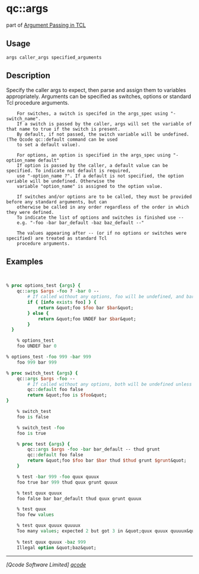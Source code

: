 qc::args
========

part of [Argument Passing in TCL](../qc/wiki/ArgPassing)

Usage
-----
`args caller_args specified_arguments`

Description
-----------
Specify the caller args to expect, then parse and assign them to variables appropriately.
        Arguments can be specified as switches, options or standard Tcl procedure arguments.

        For switches, a switch is specifed in the args_spec using "-switch_name".
        If a switch is passed by the caller, args will set the variable of that name to true if the switch is present.
        By default, if not passed, the switch variable will be undefined. (The Qcode qc::default command can be used
        to set a default value).

        For options, an option is specified in the args_spec using "-option_name default"
        If option is passed by the caller, a default value can be specified. To indicate not default is required, 
        use "-option_name ?". If a default is not specified, the option variable will be undefined. Otherwise the
        variable "option_name" is assigned to the option value.

        If switches and/or options are to be called, they must be provided before any standard arguments, but can
        otherwise be called in any order regardless of the order in which they were defined. 
        To indicate the list of options and switches is finished use --
        e.g. "-foo -bar bar_default -baz baz_default --"

        The values appearing after -- (or if no options or switches were specified) are treated as standard Tcl 
        procedure arguments.

Examples
--------
```tcl


% proc options_test {args} {
    qc::args $args -foo ? -bar 0 --
        # If called without any options, foo will be undefined, and bar will be 0.
        if { [info exists foo] } {
            return &quot;foo $foo bar $bar&quot;
        } else {
            return &quot;foo UNDEF bar $bar&quot;
        }
  }

    % options_test
    foo UNDEF bar 0

% options_test -foo 999 -bar 999
    foo 999 bar 999

% proc switch_test {args} {
    qc::args $args -foo --
        # If called without any options, both will be undefined unless a default is manually set as in this case.
        qc::default foo false
        return &quot;foo is $foo&quot;
}

    % switch_test
    foo is false

    % switch_test -foo
    foo is true

    % proc test {args} {
        qc::args $args -foo -bar bar_default -- thud grunt
        qc::default foo false
        return &quot;foo $foo bar $bar thud $thud grunt $grunt&quot;
    }

    % test -bar 999 -foo quux quuux
    foo true bar 999 thud quux grunt quuux

    % test quux quuux
    foo false bar bar_default thud quux grunt quuux

    % test quux 
    Too few values

    % test quux quuux quuuux
    Too many values; expected 2 but got 3 in &quot;quux quuux quuuux&quot;
    
    % test quux quuux -baz 999
    Illegal option &quot;baz&quot;

```

----------------------------------
*[Qcode Software Limited] [qcode]*

[qcode]: www.qcode.co.uk "Qcode Software"